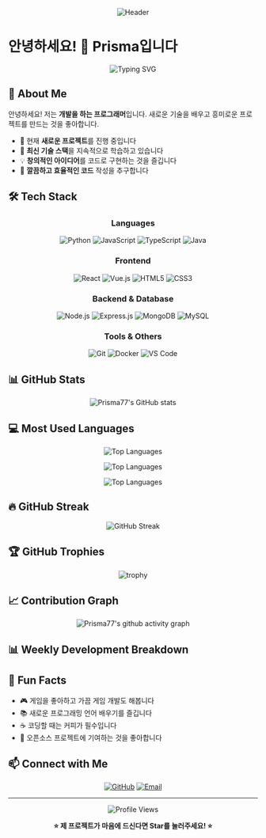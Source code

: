 <div align="center">
  
  ![Header](https://files.manuscdn.com/user_upload_by_module/session_file/95099426/QacWsvgulQLrKhNI.png)
  
</div>

# 안녕하세요! 👋 Prisma입니다

<div align="center">
  
  ![Typing SVG](https://readme-typing-svg.herokuapp.com?font=Fira+Code&pause=1000&color=36BCF7&center=true&vCenter=true&width=435&lines=안녕하세요!+개발자+Prisma입니다;Welcome+to+my+GitHub+profile!;항상+새로운+것을+배우고+있어요)
  
</div>

## 🚀 About Me

안녕하세요! 저는 **개발을 하는 프로그래머**입니다. 새로운 기술을 배우고 흥미로운 프로젝트를 만드는 것을 좋아합니다.

- 🔭 현재 **새로운 프로젝트**를 진행 중입니다
- 🌱 **최신 기술 스택**을 지속적으로 학습하고 있습니다
- 💡 **창의적인 아이디어**를 코드로 구현하는 것을 즐깁니다
- 🎯 **깔끔하고 효율적인 코드** 작성을 추구합니다

## 🛠️ Tech Stack

<div align="center">

### Languages
![Python](https://img.shields.io/badge/Python-3776AB?style=for-the-badge&logo=python&logoColor=white)
![JavaScript](https://img.shields.io/badge/JavaScript-F7DF1E?style=for-the-badge&logo=javascript&logoColor=black)
![TypeScript](https://img.shields.io/badge/TypeScript-007ACC?style=for-the-badge&logo=typescript&logoColor=white)
![Java](https://img.shields.io/badge/Java-ED8B00?style=for-the-badge&logo=java&logoColor=white)

### Frontend
![React](https://img.shields.io/badge/React-20232A?style=for-the-badge&logo=react&logoColor=61DAFB)
![Vue.js](https://img.shields.io/badge/Vue.js-35495E?style=for-the-badge&logo=vue.js&logoColor=4FC08D)
![HTML5](https://img.shields.io/badge/HTML5-E34F26?style=for-the-badge&logo=html5&logoColor=white)
![CSS3](https://img.shields.io/badge/CSS3-1572B6?style=for-the-badge&logo=css3&logoColor=white)

### Backend & Database
![Node.js](https://img.shields.io/badge/Node.js-43853D?style=for-the-badge&logo=node.js&logoColor=white)
![Express.js](https://img.shields.io/badge/Express.js-404D59?style=for-the-badge)
![MongoDB](https://img.shields.io/badge/MongoDB-4EA94B?style=for-the-badge&logo=mongodb&logoColor=white)
![MySQL](https://img.shields.io/badge/MySQL-00000F?style=for-the-badge&logo=mysql&logoColor=white)

### Tools & Others
![Git](https://img.shields.io/badge/Git-F05032?style=for-the-badge&logo=git&logoColor=white)
![Docker](https://img.shields.io/badge/Docker-2496ED?style=for-the-badge&logo=docker&logoColor=white)
![VS Code](https://img.shields.io/badge/VS_Code-007ACC?style=for-the-badge&logo=visual-studio-code&logoColor=white)

</div>

## 📊 GitHub Stats

<div align="center">
  
  ![Prisma77's GitHub stats](https://github-readme-stats.vercel.app/api?username=prisma77&show_icons=true&theme=radical&hide_border=true&include_all_commits=true&count_private=true)
  
</div>

## 💻 Most Used Languages

<div align="center">
  
  <!-- 더 많은 언어를 보여주는 상세한 통계 -->
  ![Top Languages](https://github-readme-stats.vercel.app/api/top-langs/?username=prisma77&layout=compact&theme=radical&hide_border=true&langs_count=10&exclude_repo=repo1,repo2)
  
  <!-- 세로형 레이아웃으로도 표시 -->
  ![Top Languages](https://github-readme-stats.vercel.app/api/top-langs/?username=prisma77&theme=radical&hide_border=true&langs_count=8&layout=donut)
  
  <!-- 파이 차트 형태 -->
  ![Top Languages](https://github-readme-stats.vercel.app/api/top-langs/?username=prisma77&theme=radical&hide_border=true&langs_count=6&layout=pie)
  
</div>

## 🔥 GitHub Streak

<div align="center">
  
  ![GitHub Streak](https://github-readme-streak-stats.herokuapp.com/?user=prisma77&theme=radical&hide_border=true)
  
</div>

## 🏆 GitHub Trophies

<div align="center">
  
  ![trophy](https://github-profile-trophy.vercel.app/?username=prisma77&theme=radical&no-frame=true&no-bg=true&margin-w=4&column=4)
  
</div>

## 📈 Contribution Graph

<div align="center">
  
  ![Prisma77's github activity graph](https://github-readme-activity-graph.vercel.app/graph?username=prisma77&theme=react-dark&hide_border=true)
  
</div>

## 📊 Weekly Development Breakdown

<!--START_SECTION:waka-->
<!--END_SECTION:waka-->

## 💫 Fun Facts

- 🎮 게임을 좋아하고 가끔 게임 개발도 해봅니다
- 📚 새로운 프로그래밍 언어 배우기를 즐깁니다
- ☕ 코딩할 때는 커피가 필수입니다
- 🌟 오픈소스 프로젝트에 기여하는 것을 좋아합니다

## 📫 Connect with Me

<div align="center">
  
  [![GitHub](https://img.shields.io/badge/GitHub-100000?style=for-the-badge&logo=github&logoColor=white)](https://github.com/prisma77)
  [![Email](https://img.shields.io/badge/Email-D14836?style=for-the-badge&logo=gmail&logoColor=white)](mailto:your.email@example.com)
  
</div>

---

<div align="center">
  
  ![Profile Views](https://komarev.com/ghpvc/?username=prisma77&color=brightgreen&style=flat-square)
  
  **⭐ 제 프로젝트가 마음에 드신다면 Star를 눌러주세요! ⭐**
  
</div>

